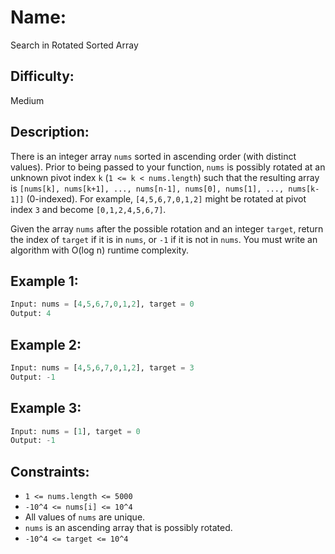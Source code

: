 # Name: 
Search in Rotated Sorted Array

## Difficulty: 
Medium

## Description: 
There is an integer array `nums` sorted in ascending order (with distinct values). Prior to being passed to your function, `nums` is possibly rotated at an unknown pivot index `k` (`1 <= k < nums.length`) such that the resulting array is `[nums[k], nums[k+1], ..., nums[n-1], nums[0], nums[1], ..., nums[k-1]]` (0-indexed). For example, `[4,5,6,7,0,1,2]` might be rotated at pivot index `3` and become `[0,1,2,4,5,6,7]`.

Given the array `nums` after the possible rotation and an integer `target`, return the index of `target` if it is in `nums`, or `-1` if it is not in `nums`. You must write an algorithm with O(log n) runtime complexity.

## Example 1:
```python
Input: nums = [4,5,6,7,0,1,2], target = 0
Output: 4
```

## Example 2:
```python
Input: nums = [4,5,6,7,0,1,2], target = 3
Output: -1
```

## Example 3:
```python
Input: nums = [1], target = 0
Output: -1
```

## Constraints:
- `1 <= nums.length <= 5000`
- `-10^4 <= nums[i] <= 10^4`
- All values of `nums` are unique.
- `nums` is an ascending array that is possibly rotated.
- `-10^4 <= target <= 10^4`